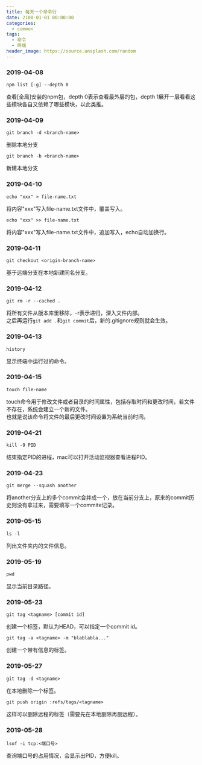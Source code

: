 ```yaml
---
title: 每天一个命令行
date: 2100-01-01 00:00:00
categories:
  - common
tags:
  - 命令
  - 终端
header_image: https://source.unsplash.com/random
---
```

### 2019-04-08
```shell
npm list [-g] --depth 0
```  
查看[全局]安装的npm包，depth 0表示查看最外层的包，depth 1展开一层看看这些模块各自又依赖了哪些模块，以此类推。

### 2019-04-09
```shell
git branch -d <branch-name>
```  
删除本地分支  
```shell
git branch -b <branch-name>
```  
新建本地分支  

### 2019-04-10
```shell
echo "xxx" > file-name.txt
```  
将内容"xxx"写入file-name.txt文件中，覆盖写入。  
```shell
echo "xxx" >> file-name.txt
```  
将内容"xxx"写入file-name.txt文件中，追加写入，echo自动加换行。  

### 2019-04-11 
```shell
git checkout <origin-branch-name>
```  
基于远端分支在本地新建同名分支。  

### 2019-04-12
```shell
git rm -r --cached .
```  
将所有文件从版本库里移除，-r表示递归，深入文件内部。  
之后再运行`git add .`和`git commit`后，新的.gitignore规则就会生效。  

### 2019-04-13
```shell
history
```  
显示终端中运行过的命令。  

### 2019-04-15  
```shell
touch file-name
```  
touch命令用于修改文件或者目录的时间属性，包括存取时间和更改时间，若文件不存在，系统会建立一个新的文件。  
也就是说该命令将文件的最后更改时间设置为系统当前时间。  

### 2019-04-21  
```shell
kill -9 PID
```  
结束指定PID的进程，mac可以打开活动监视器查看进程PID。  

### 2019-04-23  
```shell
git merge --squash another
```  
将another分支上的多个commit合并成一个，放在当前分支上，原来的commit历史则没有拿过来，需要填写一个commite记录。  
### 2019-05-15  
```shell
ls -l
```  
列出文件夹内的文件信息。 

### 2019-05-19  
```shell
pwd
```  
显示当前目录路径。 

### 2019-05-23  
```shell
git tag <tagname> [commit id]
```  
创建一个标签，默认为HEAD，可以指定一个commit id。   
```shell
git tag -a <tagname> -m "blablabla..."
```  
创建一个带有信息的标签。  

### 2019-05-27  
```shell
git tag -d <tagname>
```  
在本地删除一个标签。
```shell
git push origin :refs/tags/<tagname>
```  
这样可以删除远程的标签（需要先在本地删除再删远程）。

### 2019-05-28
```shell
lsof -i tcp:<端口号>
```  
查询端口号的占用情况，会显示出PID，方便kill。






